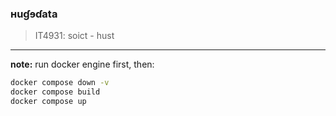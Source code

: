 ### **ʜuɠɘɗata**
> IT4931: soict - hust
---


**note:** run docker engine first, then:
```sh
docker compose down -v
docker compose build
docker compose up
```

